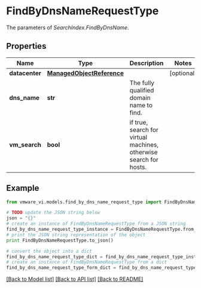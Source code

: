 # FindByDnsNameRequestType

The parameters of *SearchIndex.FindByDnsName*. 

## Properties
Name | Type | Description | Notes
------------ | ------------- | ------------- | -------------
**datacenter** | [**ManagedObjectReference**](ManagedObjectReference.md) |  | [optional] 
**dns_name** | **str** | The fully qualified domain name to find.  | 
**vm_search** | **bool** | if true, search for virtual machines, otherwise search for hosts.  | 

## Example

```python
from vmware_vi.models.find_by_dns_name_request_type import FindByDnsNameRequestType

# TODO update the JSON string below
json = "{}"
# create an instance of FindByDnsNameRequestType from a JSON string
find_by_dns_name_request_type_instance = FindByDnsNameRequestType.from_json(json)
# print the JSON string representation of the object
print FindByDnsNameRequestType.to_json()

# convert the object into a dict
find_by_dns_name_request_type_dict = find_by_dns_name_request_type_instance.to_dict()
# create an instance of FindByDnsNameRequestType from a dict
find_by_dns_name_request_type_form_dict = find_by_dns_name_request_type.from_dict(find_by_dns_name_request_type_dict)
```
[[Back to Model list]](../README.md#documentation-for-models) [[Back to API list]](../README.md#documentation-for-api-endpoints) [[Back to README]](../README.md)


